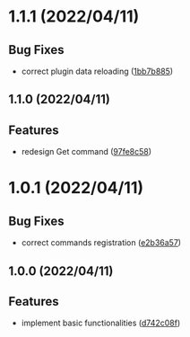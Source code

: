 <a name="1.1.1"></a>
# 1.1.1 (2022/04/11)


## Bug Fixes

* correct plugin data reloading ([1bb7b885](https://github.com/Samarium150/mirai-console-loafers-calendar/commits/1bb7b885))

<a name="1.1.0"></a>
## 1.1.0 (2022/04/11)


## Features

* redesign Get command ([97fe8c58](https://github.com/Samarium150/mirai-console-loafers-calendar/commits/97fe8c58))

<a name="1.0.1"></a>
# 1.0.1 (2022/04/11)


## Bug Fixes

* correct commands registration ([e2b36a57](https://github.com/Samarium150/mirai-console-loafers-calendar/commits/e2b36a57))

<a name="1.0.0"></a>
## 1.0.0 (2022/04/11)


## Features

* implement basic functionalities ([d742c08f](https://github.com/Samarium150/mirai-console-loafers-calendar/commits/d742c08f))
